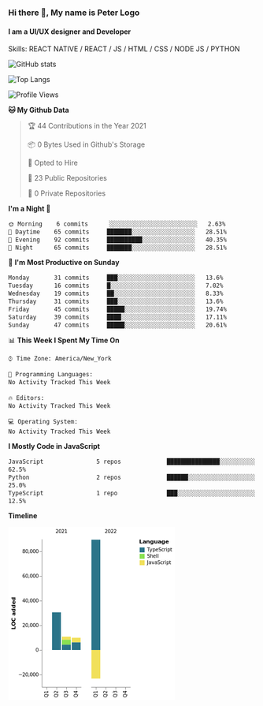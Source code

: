 ### Hi there 👋, My name is Peter Logo
#### I am a UI/UX designer and Developer
Skills: REACT NATIVE / REACT / JS / HTML / CSS / NODE JS / PYTHON

![GitHub stats](https://github-readme-stats.vercel.app/api?username=peterlogo&show_icons=true&count_private=true&theme=dark)

![Top Langs](https://github-readme-stats.vercel.app/api/top-langs/?username=peterlogo&theme=dark&layout=compact)

<!--START_SECTION:waka-->
![Profile Views](http://img.shields.io/badge/Profile%20Views-16-blue)

**🐱 My Github Data** 

> 🏆 44 Contributions in the Year 2021
 > 
> 📦 0 Bytes Used in Github's Storage 
 > 
> 💼 Opted to Hire
 > 
> 📜 23 Public Repositories 
 > 
> 🔑 0 Private Repositories  
 > 
**I'm a Night 🦉** 

```text
🌞 Morning    6 commits      ░░░░░░░░░░░░░░░░░░░░░░░░░   2.63% 
🌆 Daytime    65 commits     ███████░░░░░░░░░░░░░░░░░░   28.51% 
🌃 Evening    92 commits     ██████████░░░░░░░░░░░░░░░   40.35% 
🌙 Night      65 commits     ███████░░░░░░░░░░░░░░░░░░   28.51%

```
📅 **I'm Most Productive on Sunday** 

```text
Monday       31 commits     ███░░░░░░░░░░░░░░░░░░░░░░   13.6% 
Tuesday      16 commits     █░░░░░░░░░░░░░░░░░░░░░░░░   7.02% 
Wednesday    19 commits     ██░░░░░░░░░░░░░░░░░░░░░░░   8.33% 
Thursday     31 commits     ███░░░░░░░░░░░░░░░░░░░░░░   13.6% 
Friday       45 commits     █████░░░░░░░░░░░░░░░░░░░░   19.74% 
Saturday     39 commits     ████░░░░░░░░░░░░░░░░░░░░░   17.11% 
Sunday       47 commits     █████░░░░░░░░░░░░░░░░░░░░   20.61%

```


📊 **This Week I Spent My Time On** 

```text
⌚︎ Time Zone: America/New_York

💬 Programming Languages: 
No Activity Tracked This Week

🔥 Editors: 
No Activity Tracked This Week

💻 Operating System: 
No Activity Tracked This Week

```

**I Mostly Code in JavaScript** 

```text
JavaScript               5 repos             ███████████████░░░░░░░░░░   62.5% 
Python                   2 repos             ██████░░░░░░░░░░░░░░░░░░░   25.0% 
TypeScript               1 repo              ███░░░░░░░░░░░░░░░░░░░░░░   12.5%

```


**Timeline**

![Chart not found](https://raw.githubusercontent.com/peterlogo/peterlogo/main/charts/bar_graph.png) 


<!--END_SECTION:waka-->


